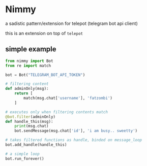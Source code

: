 # Nimmy
a sadistic pattern/extension for telepot (telegram bot api client)

this is an extension on top of `telepot`

## simple example
```python
from nimmy import Bot
from re import match

bot = Bot("TELEGRAM_BOT_API_TOKEN")

# filtering content
def adminOnly(msg):
    return [
        match(msg.chat['username'], 'fatzombi')
    ]

# executes only when filtering contents match
@bot.filter(adminOnly)
def handle_this(msg):
    print(msg.chat)
    bot.sendMessage(msg.chat['id'], 'i am busy.. sweetty')

# takes filtered functions as handle, binded on message_loop
bot.add_handle(handle_this)

# a simple loop
bot.run_forever()
```
